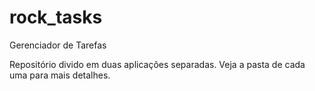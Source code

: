 # rock_tasks
Gerenciador de Tarefas

Repositório divido em duas aplicações separadas. Veja a pasta de cada uma para mais detalhes.